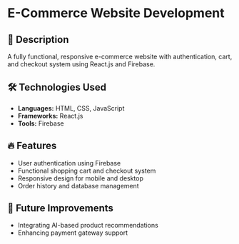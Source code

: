 # E-Commerce Website Development  

## 📌 Description  
A fully functional, responsive e-commerce website with authentication, cart, and checkout system using React.js and Firebase.  

## 🛠️ Technologies Used  
- **Languages:** HTML, CSS, JavaScript  
- **Frameworks:** React.js  
- **Tools:** Firebase  

## 🔥 Features  
- User authentication using Firebase  
- Functional shopping cart and checkout system  
- Responsive design for mobile and desktop  
- Order history and database management  

## 📅 Future Improvements  
- Integrating AI-based product recommendations  
- Enhancing payment gateway support  

